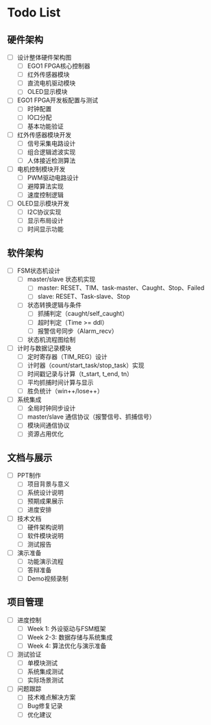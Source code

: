 # Todo List

## 硬件架构
- [ ] 设计整体硬件架构图
  - [ ] EGO1 FPGA核心控制器
  - [ ] 红外传感器模块
  - [ ] 直流电机驱动模块
  - [ ] OLED显示模块
- [ ] EGO1 FPGA开发板配置与测试
  - [ ] 时钟配置
  - [ ] IO口分配
  - [ ] 基本功能验证
- [ ] 红外传感器模块开发
  - [ ] 信号采集电路设计
  - [ ] 组合逻辑滤波实现
  - [ ] 人体接近检测算法
- [ ] 电机控制模块开发
  - [ ] PWM驱动电路设计
  - [ ] 避障算法实现
  - [ ] 速度控制逻辑
- [ ] OLED显示模块开发
  - [ ] I2C协议实现
  - [ ] 显示布局设计
  - [ ] 时间显示功能

## 软件架构
- [ ] FSM状态机设计
  - [ ] master/slave 状态机实现
    - [ ] master: RESET、TIM、task-master、Caught、Stop、Failed
    - [ ] slave: RESET、Task-slave、Stop
  - [ ] 状态转换逻辑与条件
    - [ ] 抓捕判定（caught/self_caught）
    - [ ] 超时判定（Time >= ddl）
    - [ ] 报警信号同步（Alarm_recv）
  - [ ] 状态机流程图绘制
- [ ] 计时与数据记录模块
  - [ ] 定时寄存器（TIM_REG）设计
  - [ ] 计时器（count/start_task/stop_task）实现
  - [ ] 时间戳记录与计算（t_start, t_end, tn）
  - [ ] 平均抓捕时间计算与显示
  - [ ] 胜负统计（win++/lose++）
- [ ] 系统集成
  - [ ] 全局时钟同步设计
  - [ ] master/slave 通信协议（报警信号、抓捕信号）
  - [ ] 模块间通信协议
  - [ ] 资源占用优化

## 文档与展示
- [ ] PPT制作
  - [ ] 项目背景与意义
  - [ ] 系统设计说明
  - [ ] 预期成果展示
  - [ ] 进度安排
- [ ] 技术文档
  - [ ] 硬件架构说明
  - [ ] 软件模块说明
  - [ ] 测试报告
- [ ] 演示准备
  - [ ] 功能演示流程
  - [ ] 答辩准备
  - [ ] Demo视频录制

## 项目管理
- [ ] 进度控制
  - [ ] Week 1: 外设驱动与FSM框架
  - [ ] Week 2-3: 数据存储与系统集成
  - [ ] Week 4: 算法优化与演示准备
- [ ] 测试验证
  - [ ] 单模块测试
  - [ ] 系统集成测试
  - [ ] 实际场景测试
- [ ] 问题跟踪
  - [ ] 技术难点解决方案
  - [ ] Bug修复记录
  - [ ] 优化建议
